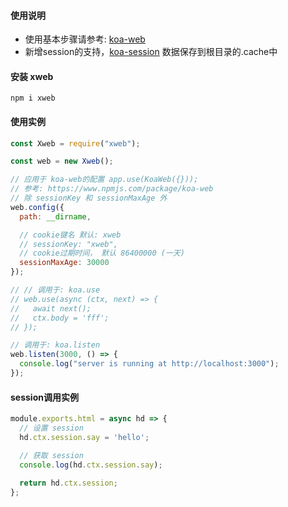 #### 使用说明

- 使用基本步骤请参考: [koa-web](https://www.npmjs.com/package/koa-web)
- 新增session的支持，[koa-session](https://www.npmjs.com/package/koa-session) 数据保存到根目录的.cache中

#### 安装 xweb

```
npm i xweb
```

#### 使用实例

```js
const Xweb = require("xweb");

const web = new Xweb();

// 应用于 koa-web的配置 app.use(KoaWeb({}));
// 参考: https://www.npmjs.com/package/koa-web
// 除 sessionKey 和 sessionMaxAge 外
web.config({
  path: __dirname,

  // cookie键名 默认: xweb
  // sessionKey: "xweb",
  // cookie过期时间， 默认 86400000 (一天)
  sessionMaxAge: 30000
});

// // 调用于: koa.use
// web.use(async (ctx, next) => {
//   await next();
//   ctx.body = 'fff';
// });

// 调用于: koa.listen
web.listen(3000, () => {
  console.log("server is running at http://localhost:3000");
});
```

#### session调用实例

```js
module.exports.html = async hd => {
  // 设置 session
  hd.ctx.session.say = 'hello';

  // 获取 session
  console.log(hd.ctx.session.say);
  
  return hd.ctx.session;
};

```
